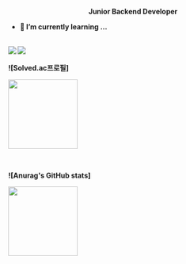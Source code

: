 <p align="center">
	<b>Junior Backend Developer</br>
</p>
    
- 🌱 I’m currently learning ...
<br>
<a href="https://www.java.com/ko/" target="_blank"><img src="https://img.shields.io/badge/Java-007396?style=flat-square&logo=Java&logoColor=white"/></a>
<a href="https://spring.io/" target="_blank"><img src="https://img.shields.io/badge/Spring-6DB33F?style=flat-square&logo=Spring&logoColor=white"/></a>

<p align="center">
<p>![Solved.ac프로필]</p>
<a href="https://solved.ac/plate0113"><img src="http://mazassumnida.wtf/api/v2/generate_badge?boj=plate0113" style="vertical-align:top" height=140/></a>
</br>
</p>
<br>

<p align="center">
<p>![Anurag's GitHub stats]</p>
<img src="https://github-readme-stats.vercel.app/api?username=sihyunjojo&&show_icons=true&theme=highcontrast" style="vertical-align:top" height=140/></a>
</br>
</p>
<br>
<!--
**sihyunjojo/sihyunjojo** is a ✨ _special_ ✨ repository because its `README.md` (this file) appears on your GitHub profile.

Here are some ideas to get you started:

- 👯 I’m looking to collaborate on ...
- 🤔 I’m looking for help with ...
- 💬 Ask me about ...
- 📫 How to reach me: ...
- 😄 Pronouns: ...
- ⚡ Fun fact: ...
-->

- 🔭 I’m currently working on ...


### 📌 Latest Blog Post


